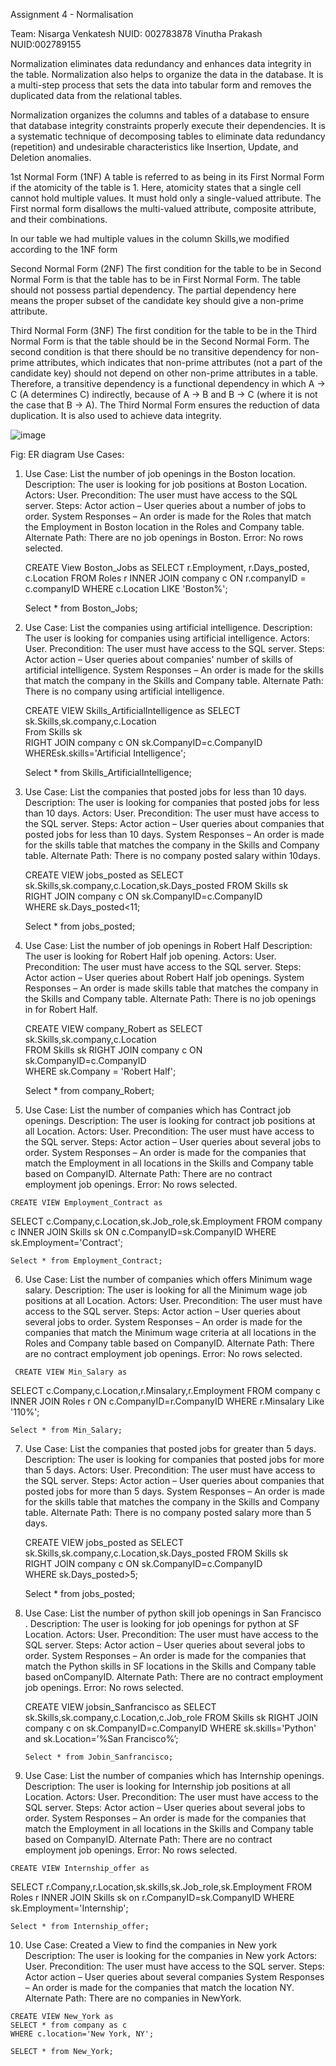 Assignment 4 - Normalisation 

Team:  Nisarga Venkatesh
	 NUID: 002783878
	 Vinutha Prakash
             NUID:002789155


Normalization eliminates data redundancy and enhances data integrity in the table. Normalization also helps to organize the data in the database. It is a multi-step process that sets the data into tabular form and removes the duplicated data from the relational tables.
 
Normalization organizes the columns and tables of a database to ensure that database integrity constraints properly execute their dependencies. It is a systematic technique of decomposing tables to eliminate data redundancy (repetition) and undesirable characteristics like Insertion, Update, and Deletion anomalies.
 

1st Normal Form (1NF)
A table is referred to as being in its First Normal Form if the atomicity of the table is 1.
Here, atomicity states that a single cell cannot hold multiple values. It must hold only a single-valued attribute.
The First normal form disallows the multi-valued attribute, composite attribute, and their combinations.
 
 
 
 
 
In our table we had multiple values in the column Skills,we modified according to the 1NF form
 
 

 
 
Second Normal Form (2NF)
The first condition for the table to be in Second Normal Form is that the table has to be in First Normal Form.
The table should not possess partial dependency. The partial dependency here means the proper subset of the candidate key should give a non-prime attribute.


Third Normal Form (3NF)
The first condition for the table to be in the Third Normal Form is that the table should be in the Second Normal Form.
The second condition is that there should be no transitive dependency for non-prime attributes, which indicates that non-prime attributes (not a part of the candidate key) should not depend on other non-prime attributes in a table. Therefore, a transitive dependency is a functional dependency in which A → C (A determines C) indirectly, because of A → B and B → C (where it is not the case that B → A).
The Third Normal Form ensures the reduction of data duplication. It is also used to achieve data integrity.

![image](https://user-images.githubusercontent.com/113795459/207501018-35faf574-4a35-42cf-8275-46ecbe6f90da.png)

Fig: ER diagram
Use Cases:
 
1.	Use Case: List the number of job openings in the Boston location. 
	Description: The user is looking for job positions at Boston Location. 
	Actors: User.
	Precondition: The user must have access to the SQL server.
	Steps:
	Actor action – User queries about a number of jobs to order.
	System Responses – An order is made for the Roles that match the Employment in Boston location in the Roles and Company table. 
	Alternate Path: There are no job openings in Boston. 
	Error: No rows selected. 
 
      CREATE View Boston_Jobs as
      SELECT r.Employment, r.Days_posted, c.Location 
      FROM Roles r 
      INNER JOIN company c ON r.companyID = c.companyID 
      WHERE c.Location LIKE 'Boston%';
 
      Select * from Boston_Jobs;
 
 
2.	Use Case: List the companies using artificial intelligence. 
	Description: The user is looking for companies using artificial intelligence.
	Actors: User.
	Precondition: The user must have access to the SQL server.
	Steps:
	Actor action – User queries about companies' number of skills of artificial intelligence.
	System Responses – An order is made for the skills that match the company in the Skills and Company table. 
	Alternate Path: There is no company using artificial intelligence. 
	
	
	CREATE VIEW Skills_ArtificialIntelligence as
           SELECT sk.Skills,sk.company,c.Location  
	From Skills sk  
	RIGHT JOIN company c ON sk.CompanyID=c.CompanyID  
	WHEREsk.skills='Artificial Intelligence';
   
	Select * from Skills_ArtificialIntelligence;
 
3.	Use Case: List the companies that posted jobs for less than 10 days. 
	Description: The user is looking for companies that posted jobs for less than 10 days.
	Actors: User.
	Precondition: The user must have access to the SQL server.
	Steps:
	Actor action – User queries about companies that posted jobs for less than 10 days.
	System Responses – An order is made for the skills table that matches the company in the Skills and Company table. 
	Alternate Path: There is no company posted salary within 10days. 
 
	CREATE VIEW jobs_posted as
           SELECT sk.Skills,sk.company,c.Location,sk.Days_posted 
	FROM Skills sk  
	RIGHT JOIN company c ON sk.CompanyID=c.CompanyID  
	WHERE sk.Days_posted<11;
 
	Select * from jobs_posted;
 
4.	Use Case: List the number of job openings in Robert Half
	Description: The user is looking for Robert Half job opening.
	Actors: User.
	Precondition: The user must have access to the SQL server.
	Steps:
	Actor action – User queries about Robert Half job openings.
	System Responses – An order is made skills table that matches the company in the Skills and Company table. 
	Alternate Path: There is no job openings in for Robert Half.
 
	CREATE VIEW company_Robert as
           SELECT sk.Skills,sk.company,c.Location  
	FROM Skills sk 
	RIGHT JOIN company c ON sk.CompanyID=c.CompanyID   
	WHERE sk.Company = 'Robert Half';
 
	Select * from company_Robert;
 
 5.	   Use Case: List the number of companies which has Contract job openings. 
	   Description: The user is looking for contract job positions at all Location.
	   Actors: User.
	   Precondition: The user must have access to the SQL server.
	   Steps:
	   Actor action – User queries about several jobs to order.
	   System Responses – An order is made for the companies that match the 
	   Employment in all locations in the Skills and Company table based on CompanyID. 
	   Alternate Path: There are no contract employment job openings. 
	   Error: No rows selected. 
 
	CREATE VIEW Employment_Contract as
SELECT c.Company,c.Location,sk.Job_role,sk.Employment
	FROM company c
	INNER JOIN Skills sk ON c.CompanyID=sk.CompanyID
	WHERE sk.Employment='Contract';
 
	Select * from Employment_Contract;
 
 6.	   Use Case: List the number of companies which offers Minimum wage salary. 
	   Description: The user is looking for all the Minimum wage job positions at all Location.
	   Actors: User.
	   Precondition: The user must have access to the SQL server.
	   Steps:
	   Actor action – User queries about several jobs to order.
	   System Responses – An order is made for the companies that match the 
	   Minimum wage criteria at all locations in the Roles and Company table based on  CompanyID. 
	   Alternate Path: There are no contract employment job openings. 
	   Error: No rows selected. 
 
	 CREATE VIEW Min_Salary as
 SELECT c.Company,c.Location,r.Minsalary,r.Employment
	 FROM company c
	 INNER JOIN Roles r ON c.CompanyID=r.CompanyID
            WHERE r.Minsalary Like '110%';
 
	Select * from Min_Salary;
 
7. 	Use Case: List the companies that posted jobs for greater than 5 days. 
	Description: The user is looking for companies that posted jobs for more than 5 days.
	Actors: User.
	Precondition: The user must have access to the SQL server.
	Steps:
	Actor action – User queries about companies that posted jobs for more than 5 days.
	System Responses – An order is made for the skills table that matches the company in the Skills and Company table. 
	Alternate Path: There is no company posted salary more than 5 days. 
 
	CREATE VIEW jobs_posted as
          SELECT sk.Skills,sk.company,c.Location,sk.Days_posted 
	FROM Skills sk  
	RIGHT JOIN company c ON sk.CompanyID=c.CompanyID  
	WHERE sk.Days_posted>5;
 
	Select * from jobs_posted;
 
8.	Use Case: List the number of python skill job openings in San Francisco . 
	Description: The user is looking for job openings for python at SF Location.
	Actors: User.
	Precondition: The user must have access to the SQL server.
	Steps:
	Actor action – User queries about several jobs to order.
	System Responses – An order is made for the companies that match the 
	Python skills in SF locations in the Skills and Company table based onCompanyID. 
	Alternate Path: There are no contract employment job openings. 
	Error: No rows selected. 
 
	CREATE VIEW jobsin_Sanfrancisco as
           SELECT sk.Skills,sk.company,c.Location,c.Job_role
        FROM Skills sk
        RIGHT JOIN company c on sk.CompanyID=c.CompanyID
        WHERE sk.skills='Python' and sk.Location=’%San Francisco%’;
 
        Select * from Jobin_Sanfrancisco;
 
9.	 Use Case: List the number of companies which has Internship openings. 
	 Description: The user is looking for Internship job positions at all Location.
	 Actors: User.
	 Precondition: The user must have access to the SQL server.
	 Steps:
	 Actor action – User queries about several jobs to order.
	 System Responses – An order is made for the companies that match the
	 Employment in all locations in the Skills and Company table based on     CompanyID. 
	 Alternate Path: There are no contract employment job openings. 
	 Error: No rows selected.
 
	CREATE VIEW Internship_offer as
SELECT r.Company,r.Location,sk.skills,sk.Job_role,sk.Employment 
	FROM Roles r
	INNER JOIN Skills sk on r.CompanyID=sk.CompanyID
	WHERE sk.Employment='Internship';
	
	Select * from Internship_offer;
 
 10.	Use Case: Created a View to find the companies in New york
	Description: The user is looking for the companies in New york
	Actors: User.
	Precondition: The user must have access to the SQL server.
	Steps:
	Actor action – User queries about several companies
	System Responses – An order is made for the companies that match the location NY. 
	Alternate Path: There are no companies in NewYork. 
  	 
	CREATE VIEW New_York as
	SELECT * from company as c
	WHERE c.location='New York, NY';
 
	SELECT * from New_York;
 
 
 
 
 





